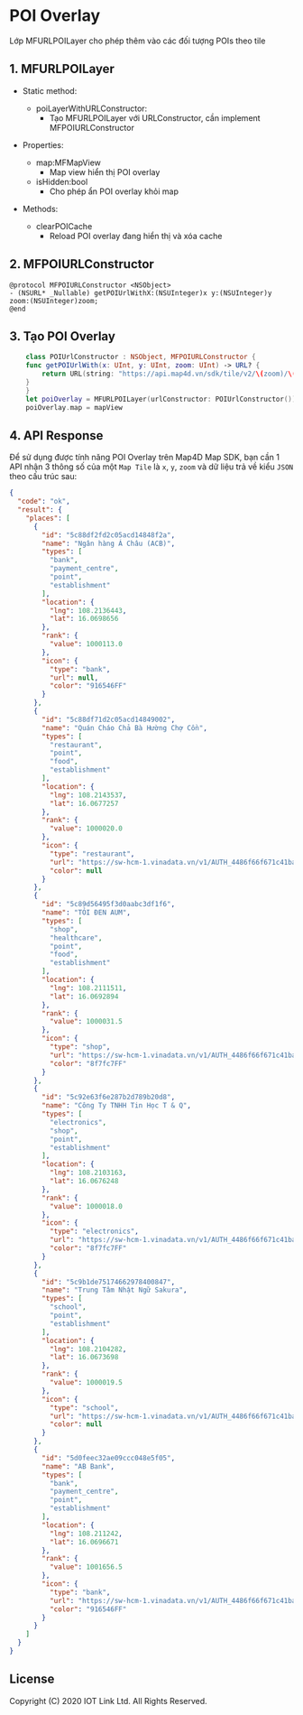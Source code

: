 # POI Overlay
Lớp MFURLPOILayer cho phép thêm vào các đối tượng POIs theo tile


## 1. MFURLPOILayer

- Static method:
    + poiLayerWithURLConstructor:
        + Tạo MFURLPOILayer với URLConstructor, cần implement MFPOIURLConstructor

- Properties:
    - map:MFMapView
        - Map view hiển thị POI overlay
    - isHidden:bool
        - Cho phép ẩn POI overlay khỏi map

- Methods:
    - clearPOICache
        - Reload POI overlay đang hiển thị và xóa cache

## 2. MFPOIURLConstructor

```objc
@protocol MFPOIURLConstructor <NSObject>
- (NSURL* _Nullable) getPOIUrlWithX:(NSUInteger)x y:(NSUInteger)y zoom:(NSUInteger)zoom;
@end
```

## 3. Tạo POI Overlay
  
```swift
    class POIUrlConstructor : NSObject, MFPOIURLConstructor {
    func getPOIUrlWith(x: UInt, y: UInt, zoom: UInt) -> URL? {
        return URL(string: "https://api.map4d.vn/sdk/tile/v2/\(zoom)/\(x)/\(y)?key=98fd21346d83bee24dc734231f7609c9&mode=2d")
    }
    }
    let poiOverlay = MFURLPOILayer(urlConstructor: POIUrlConstructor())
    poiOverlay.map = mapView
```

## 4. API Response
Để sử dụng được tính năng POI Overlay trên Map4D Map SDK, bạn cần 1 API nhận 3 thông số của một `Map Tile` là `x`, `y`, `zoom` và dữ liệu trả về kiểu `JSON` theo cấu trúc sau:

```json
{
  "code": "ok",
  "result": {
    "places": [
      {
        "id": "5c88df2fd2c05acd14848f2a",
        "name": "Ngân hàng Á Châu (ACB)",
        "types": [
          "bank",
          "payment_centre",
          "point",
          "establishment"
        ],
        "location": {
          "lng": 108.2136443,
          "lat": 16.0698656
        },
        "rank": {
          "value": 1000113.0
        },
        "icon": {
          "type": "bank",
          "url": null,
          "color": "916546FF"
        }
      },
      {
        "id": "5c88df71d2c05acd14849002",
        "name": "Quán Cháo Chả Bà Hường Chợ Cồn",
        "types": [
          "restaurant",
          "point",
          "food",
          "establishment"
        ],
        "location": {
          "lng": 108.2143537,
          "lat": 16.0677257
        },
        "rank": {
          "value": 1000020.0
        },
        "icon": {
          "type": "restaurant",
          "url": "https://sw-hcm-1.vinadata.vn/v1/AUTH_4486f66f671c41bab0d3dea1904626d4/sdk/icons/option0/restaurant@1x",
          "color": null
        }
      },
      {
        "id": "5c89d56495f3d0aabc3df1f6",
        "name": "TỎI ĐEN AUM",
        "types": [
          "shop",
          "healthcare",
          "point",
          "food",
          "establishment"
        ],
        "location": {
          "lng": 108.2111511,
          "lat": 16.0692894
        },
        "rank": {
          "value": 1000031.5
        },
        "icon": {
          "type": "shop",
          "url": "https://sw-hcm-1.vinadata.vn/v1/AUTH_4486f66f671c41bab0d3dea1904626d4/sdk/icons/option0/shop@1x",
          "color": "8f7fc7FF"
        }
      },
      {
        "id": "5c92e63f6e287b2d789b20d8",
        "name": "Công Ty TNHH Tin Học T & Q",
        "types": [
          "electronics",
          "shop",
          "point",
          "establishment"
        ],
        "location": {
          "lng": 108.2103163,
          "lat": 16.0676248
        },
        "rank": {
          "value": 1000018.0
        },
        "icon": {
          "type": "electronics",
          "url": "https://sw-hcm-1.vinadata.vn/v1/AUTH_4486f66f671c41bab0d3dea1904626d4/sdk/icons/option0/electronics@1x",
          "color": "8f7fc7FF"
        }
      },
      {
        "id": "5c9b1de75174662978400847",
        "name": "Trung Tâm Nhật Ngữ Sakura",
        "types": [
          "school",
          "point",
          "establishment"
        ],
        "location": {
          "lng": 108.2104282,
          "lat": 16.0673698
        },
        "rank": {
          "value": 1000019.5
        },
        "icon": {
          "type": "school",
          "url": "https://sw-hcm-1.vinadata.vn/v1/AUTH_4486f66f671c41bab0d3dea1904626d4/sdk/icons/option0/school@1x",
          "color": null
        }
      },
      {
        "id": "5d0feec32ae09ccc048e5f05",
        "name": "AB Bank",
        "types": [
          "bank",
          "payment_centre",
          "point",
          "establishment"
        ],
        "location": {
          "lng": 108.211242,
          "lat": 16.0696671
        },
        "rank": {
          "value": 1001656.5
        },
        "icon": {
          "type": "bank",
          "url": "https://sw-hcm-1.vinadata.vn/v1/AUTH_4486f66f671c41bab0d3dea1904626d4/sdk/icons/option0/bank@1x",
          "color": "916546FF"
        }
      }
    ]
  }
}
```

License
-------

Copyright (C) 2020 IOT Link Ltd. All Rights Reserved.